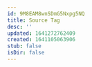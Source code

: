 ```yaml
---
id: 9M8EAM8wnSDmG5Nxpg5NQ
title: Source Tag
desc: ''
updated: 1641272762409
created: 1641105063906
stub: false
isDir: false
---
```


